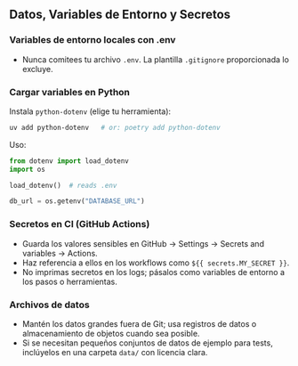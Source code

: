 ## Datos, Variables de Entorno y Secretos

### Variables de entorno locales con .env

- Nunca comitees tu archivo `.env`. La plantilla `.gitignore` proporcionada lo excluye.

### Cargar variables en Python

Instala `python-dotenv` (elige tu herramienta):

```bash
uv add python-dotenv   # or: poetry add python-dotenv
```

Uso:

```python
from dotenv import load_dotenv
import os

load_dotenv()  # reads .env

db_url = os.getenv("DATABASE_URL")
```

### Secretos en CI (GitHub Actions)

- Guarda los valores sensibles en GitHub → Settings → Secrets and variables → Actions.
- Haz referencia a ellos en los workflows como `${{ secrets.MY_SECRET }}`.
- No imprimas secretos en los logs; pásalos como variables de entorno a los pasos o herramientas.

### Archivos de datos

- Mantén los datos grandes fuera de Git; usa registros de datos o almacenamiento de objetos cuando sea posible.
- Si se necesitan pequeños conjuntos de datos de ejemplo para tests, inclúyelos en una carpeta `data/` con licencia clara.

